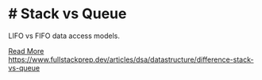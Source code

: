 # # Stack vs Queue

LIFO vs FIFO data access models.

[Read More](https://www.fullstackprep.dev/articles/dsa/datastructure/difference-stack-vs-queue) https://www.fullstackprep.dev/articles/dsa/datastructure/difference-stack-vs-queue